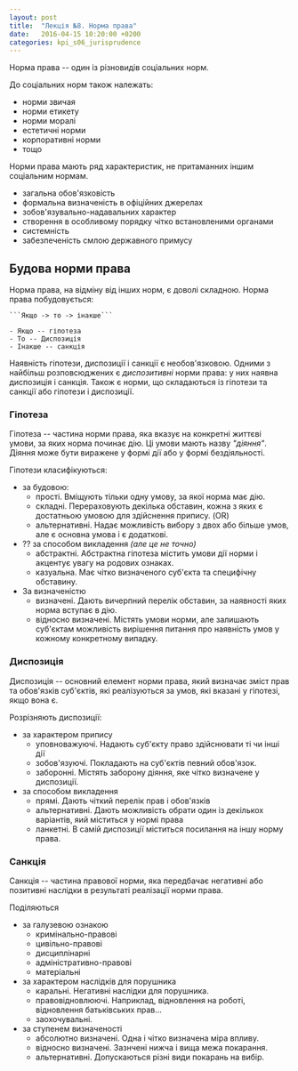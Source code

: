 ```yaml
---
layout: post
title:  "Лекція №8. Нормa права"
date:   2016-04-15 10:20:00 +0200
categories: kpi_s06_jurisprudence
---
```


Норма права -- один із різновидів соціальних норм.

До соціальних норм також належать:
  - норми звичая
  - норми етикету
  - норми моралі
  - естетичні норми
  - корпоративні норми
  - тощо

Норми права мають ряд характеристик, не притаманних іншим соціальним нормам.
  - загальна обов'язковість
  - формальна визначеність в офіційних джерелах
  - зобов'язувально-надавальних характер
  - створення в особливому порядку чітко встановленими органами
  - системність
  - забезпеченість смлою державного примусу

## Будова норми права

Норма права, на відміну від інших норм, є доволі складною. Норма права побудовується:

    ```Якщо -> то -> інакше```

    - Якщо -- гіпотеза
    - То -- Диспозиція
    - Інакше -- санкція

Наявність гіпотези, диспозиції і санкції є необов'язковою. Одними з найбільш розповсюджених є _диспозитивні_ норми права: у них наявна диспозиція і санкція. Також є норми, що складаються із гіпотези та санкції або гіпотези і диспозиції.

### Гіпотеза

Гіпотеза -- частина норми права, яка вказує на конкретні життєві умови, за яких норма починає дію. Ці умови мають назву _"діяння"_. Діяння може бути виражене у формі дії або у формі бездіяльності. 

Гіпотези класифікуються:

  - за будовою:
    - прості. Вміщують тільки одну умову, за якої норма має дію.
    - складні. Перераховують декілька обставин, кожна з яких є достатньою умовою для здійснення припису. (OR)
    - альтернативні. Надає можливість вибору з двох або більше умов, але є основна умова і є додаткові.
  - ?? за способом викладення _(але це не точно)_
    - абстрактні. Абстрактна гіпотеза містить умови дії норми і акцентує увагу на родових ознаках.
    - казуальна. Має чітко визначеного суб'єкта та специфічну обставину.
  - За визначеністю
    - визначені. Дають вичерпний перелік обставин, за наявності яких норма вступає в дію.
    - відносно визначені. Містять умови норми, але залишають суб'єктам можливість вирішення питання про наявність умов у кожному конкретному випадку.

### Диспозиція

Диспозиція -- основний елемент норми права, який визначає зміст прав та обов'язків суб'єктів, які реалізуються за умов, які вказані у гіпотезі, якщо вона є.

Розрізняють диспозиції:

  - за характером припису
    - уповноважуючі. Надають суб'єкту право здійснювати ті чи інші дії
    - зобов'язуючі. Покладають на суб'єктів певний обов'язок. 
    - заборонні. Містять заборону діяння, яке чітко визначене у диспозиції.
  - за способом викладення
    - прямі. Дають чіткий перелік прав і обов'язків
    - альтернативні. Дають можливість обрати один із декількох варіантів, яий міститься у нормі права
    - ланкетні. В самій диспозиції міститься посилання на іншу норму права.

### Санкція

Санкція -- частина правової норми, яка передбачає негативні або позитивні наслідки в результаті реалізації норми права.

Поділяються
  - за галузевою ознакою
    - кримінально-правові
    - цивільно-правові
    - дисциплінарні
    - адміністративно-правові
    - матеріальні
  - за характером наслідків для порушника
    - каральні. Негативні наслідки для порушника.
    - правовідновлюючі. Наприклад, відновлення на роботі, відновлення батьківських прав...
    - заохочувальні.
  - за ступенем визначеності
    - абсолютно визначені. Одна і чітко визначена міра впливу.
    - відносно визначені. Зазнчені нижча і вища межа покарання.
    - альтернативні. Допускаються різні види покарань на вибір.
